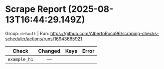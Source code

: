 # Scrape Report (2025-08-13T16:44:29.149Z)

Group: `default`  |  Run: https://github.com/AlbertoRoca96/scraping-checks-scheduler/actions/runs/16943665921

| Check | Changed | Keys | Error |
|---|:---:|:--|:--|
| `example_h1` | — |  |  |
